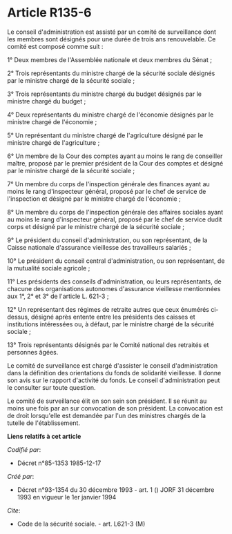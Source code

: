 # Article R135-6

Le conseil d'administration est assisté par un comité de surveillance dont les membres sont désignés pour une durée de trois
ans renouvelable. Ce comité est composé comme suit : 

1° Deux membres de l'Assemblée nationale et deux membres du Sénat ; 

2° Trois représentants du ministre chargé de la sécurité sociale désignés par le ministre chargé de la sécurité sociale ; 

3° Trois représentants du ministre chargé du budget désignés par le ministre chargé du budget ; 

4° Deux représentants du ministre chargé de l'économie désignés par le ministre chargé de l'économie ; 

5° Un représentant du ministre chargé de l'agriculture désigné par le ministre chargé de l'agriculture ; 

6° Un membre de la Cour des comptes ayant au moins le rang de conseiller maître, proposé par le premier président de la Cour
des comptes et désigné par le ministre chargé de la sécurité sociale ; 

7° Un membre du corps de l'inspection générale des finances ayant au moins le rang d'inspecteur général, proposé par le chef
de service de l'inspection et désigné par le ministre chargé de l'économie ; 

8° Un membre du corps de l'inspection générale des affaires sociales ayant au moins le rang d'inspecteur général, proposé par
le chef de service dudit corps et désigné par le ministre chargé de la sécurité sociale ; 

9° Le président du conseil d'administration, ou son représentant, de la Caisse nationale d'assurance vieillesse des
travailleurs salariés ; 

10° Le président du conseil central d'administration, ou son représentant, de la mutualité sociale agricole ; 

11° Les présidents des conseils d'administration, ou leurs représentants, de chacune des organisations autonomes d'assurance
vieillesse mentionnées aux 1°, 2° et 3° de l'article L. 621-3 ; 

12° Un représentant des régimes de retraite autres que ceux énumérés ci-dessus, désigné après entente entre les présidents
des caisses et institutions intéressées ou, à défaut, par le ministre chargé de la sécurité sociale ; 

13° Trois représentants désignés par le Comité national des retraités et personnes âgées. 

Le comité de surveillance est chargé d'assister le conseil d'administration dans la définition des orientations du fonds de
solidarité vieillesse. Il donne son avis sur le rapport d'activité du fonds. Le conseil d'administration peut le consulter
sur toute question. 

Le comité de surveillance élit en son sein son président. Il se réunit au moins une fois par an   sur convocation de son
président. La convocation est de droit lorsqu'elle est demandée par l'un des ministres chargés de la tutelle de
l'établissement.

**Liens relatifs à cet article**

_Codifié par_:

  - Décret n°85-1353 1985-12-17

_Créé par_:

  - Décret n°93-1354 du 30 décembre 1993 - art. 1 () JORF 31 décembre 1993 en vigueur le 1er janvier 1994

_Cite_:

  - Code de la sécurité sociale. - art. L621-3 (M)
